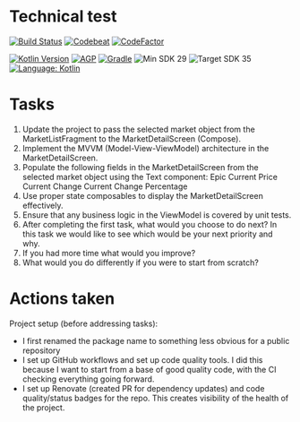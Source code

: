 # Technical test

[![Build Status](https://github.com/jamiescode/a-tech-test/actions/workflows/build.yml/badge.svg)](https://github.com/jamiescode/a-tech-test/actions/workflows/build.yml)
[![Codebeat](https://codebeat.co/badges/c5e98b1c-6946-439b-b18d-de78bbf8149e)](https://codebeat.co/projects/github-com-jamiescode-a-tech-test-main)
[![CodeFactor](https://www.codefactor.io/repository/github/jamiescode/a-tech-test/badge)](https://www.codefactor.io/repository/github/jamiescode/a-tech-test)

[![Kotlin Version](https://img.shields.io/badge/Kotlin-2.0.x-blue.svg)](https://kotlinlang.org)
[![AGP](https://img.shields.io/badge/AGP-8.x-blue?style=flat)](https://developer.android.com/studio/releases/gradle-plugin)
[![Gradle](https://img.shields.io/badge/Gradle-8.x-blue?style=flat)](https://gradle.org)
![Min SDK 29](https://img.shields.io/badge/Min%20SDK-29-839192?logo=android&logoColor=white)
![Target SDK 35](https://img.shields.io/badge/Target%20SDK-35-566573?logo=android&logoColor=white)
[![Language: Kotlin](https://img.shields.io/github/languages/top/jamiescode/a-tech-test.svg)](https://github.com/jamiescode/a-tech-test/search?l=kotlin)

# Tasks

1. Update the project to pass the selected market object from the MarketListFragment to the MarketDetailScreen (Compose).
2. Implement the MVVM (Model-View-ViewModel) architecture in the MarketDetailScreen.
3. Populate the following fields in the MarketDetailScreen from the selected market object using the Text component:
      Epic
      Current Price
      Current Change
      Current Change Percentage
4. Use proper state composables to display the MarketDetailScreen effectively.
5. Ensure that any business logic in the ViewModel is covered by unit tests.
6. After completing the first task, what would you choose to do next? In this task we would like to see which would be your next priority and why.
7. If you had more time what would you improve?
8. What would you do differently if you were to start from scratch?

# Actions taken

Project setup (before addressing tasks):

* I first renamed the package name to something less obvious for a public repository
* I set up GitHub workflows and set up code quality tools. I did this because I want to start from a base of good quality code, with the CI checking everything going forward.
* I set up Renovate (created PR for dependency updates) and code quality/status badges for the repo. This creates visibility of the health of the project.
